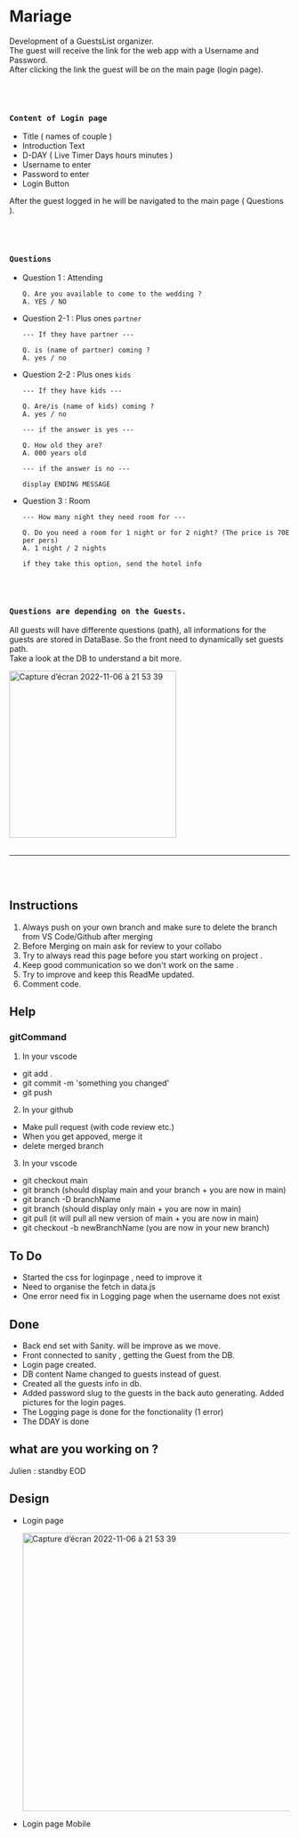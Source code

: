 # Mariage

Development of a GuestsList organizer.  
The guest will receive the link for the web app with a Username and Password.  
After clicking the link the guest will be on the main page (login page).

<br>
<br>

### `Content of Login page`

- Title ( names of couple )
- Introduction Text
- D-DAY ( Live Timer Days hours minutes )
- Username to enter
- Password to enter
- Login Button

After the guest logged in he will be navigated to the main page ( Questions ).

<br>
<br>

### `Questions`

- Question 1 : Attending

  ```
  Q. Are you available to come to the wedding ?
  A. YES / NO
  ```

- Question 2-1 : Plus ones `partner`

  ```
  --- If they have partner ---

  Q. is (name of partner) coming ?
  A. yes / no
  ```

- Question 2-2 : Plus ones `kids`

  ```
  --- If they have kids ---

  Q. Are/is (name of kids) coming ?
  A. yes / no

  --- if the answer is yes ---

  Q. How old they are?
  A. 000 years old

  --- if the answer is no ---

  display ENDING MESSAGE
  ```

- Question 3 : Room

  ```
  --- How many night they need room for ---

  Q. Do you need a room for 1 night or for 2 night? (The price is 70E per pers)
  A. 1 night / 2 nights

  if they take this option, send the hotel info
  ```

<br>
<br>

### `Questions are depending on the Guests.`

All guests will have differente questions (path), all informations for the guests are stored in DataBase. So the front need to dynamically set guests path. <br>
Take a look at the DB to understand a bit more.

<img height="300" alt="Capture d’écran 2022-11-06 à 21 53 39" src="https://user-images.githubusercontent.com/104718280/200194691-d01dc231-bdc4-48f8-a402-afb85a62b782.png">

<br>
<br>

---

<br>
<br>

## Instructions

1. Always push on your own branch and make sure to delete the branch from VS Code/Github after merging
2. Before Merging on main ask for review to your collabo
3. Try to always read this page before you start working on project .
4. Keep good communication so we don't work on the same .
5. Try to improve and keep this ReadMe updated.
6. Comment code.

## Help

### gitCommand

1. <PUSH> In your vscode

- git add . 
- git commit -m 'something you changed'
- git push

2. <MERGE> In your github

- Make pull request (with code review etc.)
- When you get appoved, merge it 
- delete merged branch

3. <DELETE AND START AGAIN> In your vscode

- git checkout main
- git branch (should display main and your branch + you are now in main)
- git branch -D branchName
- git branch (should display only main + you are now in main)
- git pull (it will pull all new version of main + you are now in main)
- git checkout -b newBranchName (you are now in your new branch)


## To Do

- Started the css for loginpage , need to improve it 
- Need to organise the fetch in data.js
- One error need fix in Logging page when the username does not exist

## Done

- Back end set with Sanity. will be improve as we move.
- Front connected to sanity , getting the Guest from the DB.
- Login page created.
- DB content Name changed to guests instead of guest.
- Created all the guests info in db.
- Added password slug to the guests in the back auto generating. Added pictures for the login pages.
- The Logging page is done for the fonctionality (1 error)
- The DDAY is done

## what are you working on ? 
Julien : standby EOD

## Design

- Login page

  <img height="500" alt="Capture d’écran 2022-11-06 à 21 53 39" src="https://user-images.githubusercontent.com/104718280/200194975-902b15eb-0d95-4b84-9363-e397f57ab52d.png">

- Login page Mobile